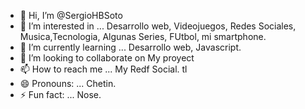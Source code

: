 - 👋 Hi, I’m @SergioHBSoto
- 👀 I’m interested in ... Desarrollo web, Videojuegos, Redes Sociales, Musica,Tecnologia, Algunas Series, FUtbol, mi smartphone.
- 🌱 I’m currently learning ... Desarrollo web, Javascript.
- 💞️ I’m looking to collaborate on My proyect
- 📫 How to reach me ... My Redf Social. tl
- 😄 Pronouns: ... Chetin.
- ⚡ Fun fact: ... Nose.

<!---
SergioHBSoto/SergioHBSoto is a ✨ special ✨ repository because its `README.md` (this file) appears on your GitHub profile.
You can click the Preview link to take a look at your changes.
--->
